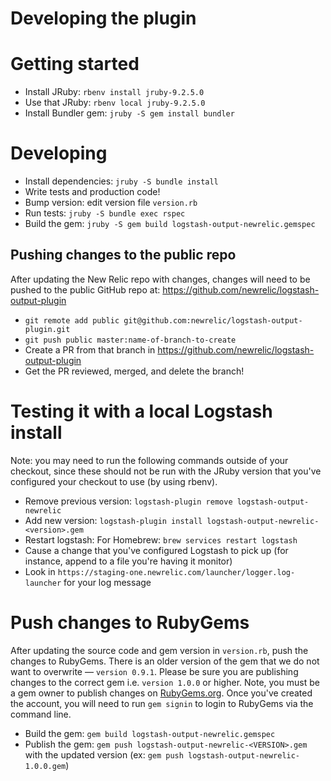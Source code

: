 # Developing the plugin

# Getting started

* Install JRuby: `rbenv install jruby-9.2.5.0`
* Use that JRuby: `rbenv local jruby-9.2.5.0`
* Install Bundler gem: `jruby -S gem install bundler`

# Developing

* Install dependencies: `jruby -S bundle install`
* Write tests and production code!
* Bump version: edit version file `version.rb`
* Run tests: `jruby -S bundle exec rspec`
* Build the gem: `jruby -S gem build logstash-output-newrelic.gemspec`

## Pushing changes to the public repo
After updating the New Relic repo with changes, changes will need to be pushed to the public GitHub repo at: https://github.com/newrelic/logstash-output-plugin

* `git remote add public git@github.com:newrelic/logstash-output-plugin.git`
* `git push public master:name-of-branch-to-create`
* Create a PR from that branch in https://github.com/newrelic/logstash-output-plugin
* Get the PR reviewed, merged, and delete the branch!

# Testing it with a local Logstash install

Note: you may need to run the following commands outside of your checkout, since these should not
be run with the JRuby version that you've configured your checkout to use (by using rbenv). 

* Remove previous version: `logstash-plugin remove logstash-output-newrelic`
* Add new version: `logstash-plugin install logstash-output-newrelic-<version>.gem`
* Restart logstash: For Homebrew: `brew services restart logstash`
* Cause a change that you've configured Logstash to pick up (for instance, append to a file you're having it monitor)
* Look in `https://staging-one.newrelic.com/launcher/logger.log-launcher` for your log message

# Push changes to RubyGems
After updating the source code and gem version in `version.rb`, push the changes to RubyGems. There is an older version of the gem that we do not want to overwrite — `version 0.9.1`. Please be sure you are publishing changes to the correct gem i.e. `version 1.0.0` or higher. Note, you must be a gem owner to publish changes on [RubyGems.org](https://rubygems.org/profiles/NR-LOGGING). Once you've created the account, you will need to run `gem signin` to login to RubyGems via the command line.

* Build the gem: `gem build logstash-output-newrelic.gemspec`
* Publish the gem: `gem push logstash-output-newrelic-<VERSION>.gem` with the updated version (ex: `gem push logstash-output-newrelic-1.0.0.gem`)
